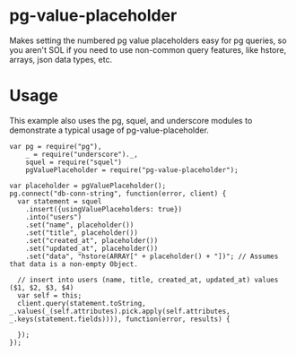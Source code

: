 pg-value-placeholder
=====================

Makes setting the numbered pg value placeholders easy for pg queries, so you aren't SOL if you need to use non-common query features, like hstore, arrays, json data types, etc.

# Usage

This example also uses the pg, squel, and underscore modules to demonstrate a typical usage of pg-value-placeholder.

    var pg = require("pg"),
        _ = require("underscore")._,
        squel = require("squel")
        pgValuePlaceholder = require("pg-value-placeholder");

    var placeholder = pgValuePlaceholder();
    pg.connect("db-conn-string", function(error, client) {
      var statement = squel
        .insert({usingValuePlaceholders: true})
        .into("users")
        .set("name", placeholder())
        .set("title", placeholder())
        .set("created_at", placeholder())
        .set("updated_at", placeholder())
        .set("data", "hstore(ARRAY[" + placeholder() + "])"; // Assumes that data is a non-empty Object.

      // insert into users (name, title, created_at, updated_at) values ($1, $2, $3, $4)
      var self = this;
      client.query(statement.toString, _.values(_(self.attributes).pick.apply(self.attributes, _.keys(statement.fields)))), function(error, results) {

      });
    });
